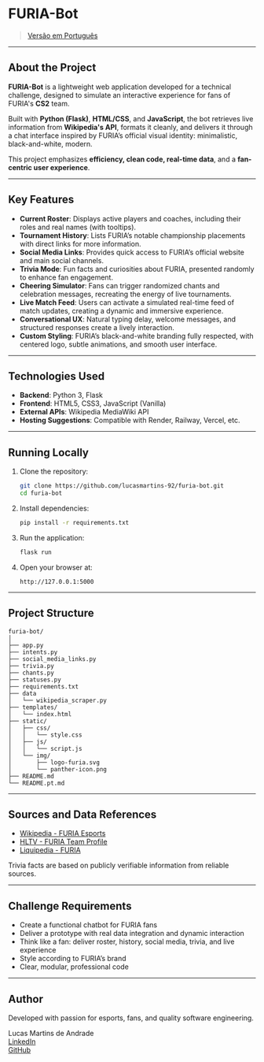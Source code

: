 # FURIA-Bot

&#x20;&#x20;

> [Versão em Português](./README.pt.md)

---

## About the Project

**FURIA-Bot** is a lightweight web application developed for a technical challenge, designed to simulate an interactive experience for fans of FURIA's **CS2** team.

Built with **Python (Flask)**, **HTML/CSS**, and **JavaScript**, the bot retrieves live information from **Wikipedia's API**, formats it cleanly, and delivers it through a chat interface inspired by FURIA’s official visual identity: minimalistic, black-and-white, modern.

This project emphasizes **efficiency, clean code, real-time data**, and a **fan-centric user experience**.

---

## Key Features

- **Current Roster**: Displays active players and coaches, including their roles and real names (with tooltips).
- **Tournament History**: Lists FURIA’s notable championship placements with direct links for more information.
- **Social Media Links**: Provides quick access to FURIA’s official website and main social channels.
- **Trivia Mode**: Fun facts and curiosities about FURIA, presented randomly to enhance fan engagement.
- **Cheering Simulator**: Fans can trigger randomized chants and celebration messages, recreating the energy of live tournaments.
- **Live Match Feed**: Users can activate a simulated real-time feed of match updates, creating a dynamic and immersive experience.
- **Conversational UX**: Natural typing delay, welcome messages, and structured responses create a lively interaction.
- **Custom Styling**: FURIA’s black-and-white branding fully respected, with centered logo, subtle animations, and smooth user interface.

---

## Technologies Used

- **Backend**: Python 3, Flask
- **Frontend**: HTML5, CSS3, JavaScript (Vanilla)
- **External APIs**: Wikipedia MediaWiki API
- **Hosting Suggestions**: Compatible with Render, Railway, Vercel, etc.

---

## Running Locally

1. Clone the repository:

   ```bash
   git clone https://github.com/lucasmartins-92/furia-bot.git
   cd furia-bot
   ```

2. Install dependencies:

   ```bash
   pip install -r requirements.txt
   ```

3. Run the application:

   ```bash
   flask run
   ```

4. Open your browser at:

   ```
   http://127.0.0.1:5000
   ```

---

## Project Structure

```plaintext
furia-bot/
│
├── app.py
├── intents.py
├── social_media_links.py
├── trivia.py
├── chants.py
├── statuses.py
├── requirements.txt
├── data
│   └── wikipedia_scraper.py
├── templates/
│   └── index.html
├── static/
│   ├── css/
│   │   └── style.css
│   ├── js/
│   │   └── script.js
│   └── img/
│       ├── logo-furia.svg
│       └── panther-icon.png
├── README.md
└── README.pt.md
```

---

## Sources and Data References

- [Wikipedia - FURIA Esports](https://pt.wikipedia.org/wiki/Furia_Esports)
- [HLTV - FURIA Team Profile](https://www.hltv.org/team/8297/furia)
- [Liquipedia - FURIA](https://liquipedia.net/counterstrike/FURIA)

Trivia facts are based on publicly verifiable information from reliable sources.

---

## Challenge Requirements

- Create a functional chatbot for FURIA fans
- Deliver a prototype with real data integration and dynamic interaction
- Think like a fan: deliver roster, history, social media, trivia, and live experience
- Style according to FURIA’s brand
- Clear, modular, professional code

---

## Author

Developed with passion for esports, fans, and quality software engineering.

Lucas Martins de Andrade\
[LinkedIn](https://www.linkedin.com/in/lucas-martins-de-andrade-64043724/)\
[GitHub](https://github.com/lucasmartins-92)
